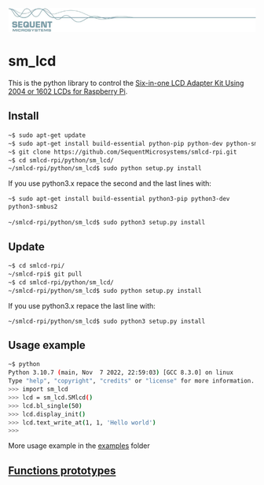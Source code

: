 [![smlcd-rpi](../pictures/sequent.jpg)](https://www.sequentmicrosystems.com)

# sm_lcd

This is the python library to control the [Six-in-one LCD Adapter Kit Using 2004 or 1602 LCDs for Raspberry Pi](https://sequentmicrosystems.com).

## Install

```bash
~$ sudo apt-get update
~$ sudo apt-get install build-essential python-pip python-dev python-smbus2
~$ git clone https://github.com/SequentMicrosystems/smlcd-rpi.git
~$ cd smlcd-rpi/python/sm_lcd/
~/smlcd-rpi/python/sm_lcd$ sudo python setup.py install
```
If you use python3.x repace the second and the last lines with:
```
~$ sudo apt-get install build-essential python3-pip python3-dev python3-smbus2

~/smlcd-rpi/python/sm_lcd$ sudo python3 setup.py install
```
## Update

```bash
~$ cd smlcd-rpi/
~/smlcd-rpi$ git pull
~$ cd smlcd-rpi/python/sm_lcd/
~/smlcd-rpi/python/sm_lcd$ sudo python setup.py install
```
If you use python3.x repace the last line with:
```
~/smlcd-rpi/python/sm_lcd$ sudo python3 setup.py install
```
## Usage example

```bash
~$ python
Python 3.10.7 (main, Nov  7 2022, 22:59:03) [GCC 8.3.0] on linux
Type "help", "copyright", "credits" or "license" for more information.
>>> import sm_lcd
>>> lcd = sm_lcd.SMlcd()
>>> lcd.bl_single(50)
>>> lcd.display_init()
>>> lcd.text_write_at(1, 1, 'Hello world')
>>>
```

More usage example in the [examples](examples/) folder

## [Functions prototypes](sm_lcd/README.md)
